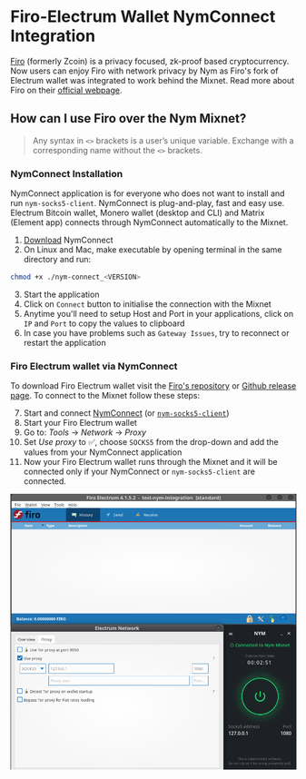 # Firo-Electrum Wallet NymConnect Integration

[Firo](https://github.com/firoorg/firo#firo) (formerly Zcoin) is a privacy focused, zk-proof based cryptocurrency. Now users can enjoy Firo with network privacy by Nym as Firo's fork of Electrum wallet was integrated to work behind the Mixnet. Read more about Firo on their [official webpage](https://firo.org/).

## How can I use Firo over the Nym Mixnet?

> Any syntax in `<>` brackets is a user’s unique variable. Exchange with a corresponding name without the `<>` brackets.

### NymConnect Installation

NymConnect application is for everyone who does not want to install and run `nym-socks5-client`. NymConnect is plug-and-play, fast and easy use. Electrum Bitcoin wallet, Monero wallet (desktop and CLI) and Matrix (Element app) connects through NymConnect automatically to the Mixnet.

1. [Download](https://nymtech.net/download/nymconnect) NymConnect
2. On Linux and Mac, make executable by opening terminal in the same directory and run:

```sh
chmod +x ./nym-connect_<VERSION>
```

3. Start the application
4. Click on `Connect` button to initialise the connection with the Mixnet
5. Anytime you'll need to setup Host and Port in your applications, click on `IP` and `Port` to copy the values to clipboard
6. In case you have problems such as `Gateway Issues`, try to reconnect or restart the application

### Firo Electrum wallet via NymConnect


To download Firo Electrum wallet visit the [Firo's repository](https://github.com/firoorg/firo) or [Github release page](https://github.com/firoorg/electrum-firo/releases/tag/4.1.5.2). To connect to the Mixnet follow these steps:

7. Start and connect [NymConnect](./firo.md#nymconnect-installation) (or [`nym-socks5-client`](https://nymtech.net/docs/clients/socks5-client.html))
8. Start your Firo Electrum wallet
9. Go to: *Tools* -> *Network* -> *Proxy*
10. Set *Use proxy* to ✅, choose `SOCKS5` from the drop-down and add the values from your NymConnect application
11. Now your Firo Electrum wallet runs through the Mixnet and it will be connected only if your NymConnect or `nym-socks5-client` are connected.

![Firo Electrum wallet setup](../images/firo_tutorial/firo.png)
